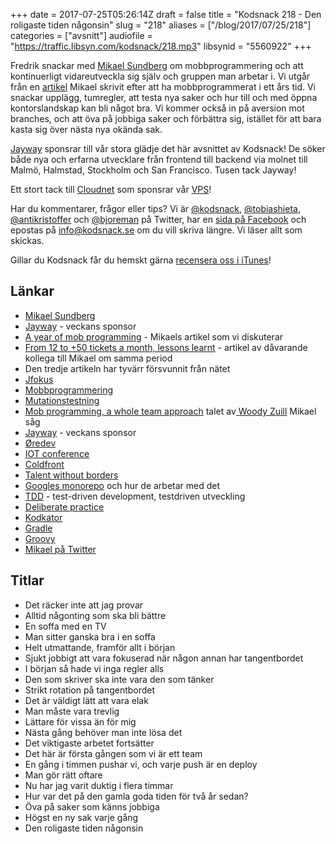 +++
date = 2017-07-25T05:26:14Z
draft = false
title = "Kodsnack 218 - Den roligaste tiden någonsin"
slug = "218"
aliases = ["/blog/2017/07/25/218"]
categories = ["avsnitt"]
audiofile = "https://traffic.libsyn.com/kodsnack/218.mp3"
libsynid = "5560922"
+++

Fredrik snackar med [Mikael Sundberg](https://twitter.com/msundb) om mobbprogrammering och att kontinuerligt vidareutveckla sig själv och gruppen man arbetar i. Vi utgår från en [artikel](https://engineering.klarna.com/a-year-of-mob-programming-e8cc7543ac2) Mikael skrivit efter att ha mobbprogrammerat i ett års tid. Vi snackar upplägg, tumregler, att testa nya saker och hur till och med öppna kontorslandskap kan bli något bra. Vi kommer också in på aversion mot branches, och att öva på jobbiga saker och förbättra sig, istället för att bara kasta sig över nästa nya okända sak.

[Jayway](https://www.jayway.com/) sponsrar till vår stora glädje det här avsnittet av Kodsnack! De söker både nya och erfarna utvecklare från frontend till backend via molnet till Malmö, Halmstad, Stockholm och San Francisco. Tusen tack Jayway!

Ett stort tack till [Cloudnet](http://www.cloudnet.se) som sponsrar vår [VPS](http://en.wikipedia.org/wiki/Virtual_private_server)!

Har du kommentarer, frågor eller tips? Vi är [@kodsnack](https://www.twitter.com/kodsnack), [@tobiashieta](https://www.twitter.com/tobiashieta), [@antikristoffer](https://www.twitter.com/antikristoffer) och [@bjoreman](https://www.twitter.com/bjoreman) på Twitter, har en [sida på Facebook](https://www.facebook.com/kodsnack) och epostas på [info@kodsnack.se](mailto:info@kodsnack.se) om du vill skriva längre. Vi läser allt som skickas.

Gillar du Kodsnack får du hemskt gärna [recensera oss i iTunes](http://itunes.apple.com/se/podcast/kodsnack/id561631498?l=en)!

## Länkar ##
* [Mikael Sundberg](https://twitter.com/msundb)
* [Jayway](https://www.jayway.com/) - veckans sponsor
* [A year of mob programming](https://engineering.klarna.com/a-year-of-mob-programming-e8cc7543ac2) - Mikaels artikel som vi diskuterar
* [From 12 to +50 tickets a month, lessons learnt](https://www.linkedin.com/pulse/from-12-50-tickets-month-lessons-learnt-fredrik-broman) - artikel av dåvarande kollega till Mikael om samma period
* Den tredje artikeln har tyvärr försvunnit från nätet
* [Jfokus](http://www.jfokus.se/jfokus/)
* [Mobbprogrammering](https://en.wikipedia.org/wiki/Mob_programming)
* [Mutationstestning](https://en.wikipedia.org/wiki/Mutation_testing)
* [Mob programming, a whole team approach](https://www.youtube.com/watch?v=8cy64qkgTyI) talet av[ Woody Zuill](https://twitter.com/WoodyZuill) Mikael såg
* [Jayway](https://www.jayway.com/) - veckans sponsor
* [Øredev](http://oredev.org/)
* [IOT conference](http://www.iotconf.se/)
* [Coldfront](https://2017.coldfront.co/)
* [Talent without borders](https://www.talentwithoutborders.io/)
* [Googles monorepo](http://m.cacm.acm.org/magazines/2016/7/204032-why-google-stores-billions-of-lines-of-code-in-a-single-repository/fulltext) och hur de arbetar med det
* [TDD](https://en.wikipedia.org/wiki/Test-driven_development) - test-driven development, testdriven utveckling
* [Deliberate practice](https://en.wikipedia.org/wiki/Practice_%28learning_method%29#Deliberate_practice)
* [Kodkator](https://en.wikipedia.org/wiki/Kata_%28programming%29)
* [Gradle](https://en.wikipedia.org/wiki/Gradle)
* [Groovy](https://en.wikipedia.org/wiki/Groovy_%28programming_language%29)
* [Mikael på Twitter](https://twitter.com/msundb)

## Titlar ##
* Det räcker inte att jag provar
* Alltid någonting som ska bli bättre
* En soffa med en TV
* Man sitter ganska bra i en soffa
* Helt utmattande, framför allt i början
* Sjukt jobbigt att vara fokuserad när någon annan har tangentbordet
* I början så hade vi inga regler alls
* Den som skriver ska inte vara den som tänker
* Strikt rotation på tangentbordet
* Det är väldigt lätt att vara elak
* Man måste vara trevlig
* Lättare för vissa än för mig
* Nästa gång behöver man inte lösa det
* Det viktigaste arbetet fortsätter
* Det här är första gången som vi är ett team
* En gång i timmen pushar vi, och varje push är en deploy
* Man gör rätt oftare
* Nu har jag varit duktig i flera timmar
* Hur var det på den gamla goda tiden för två år sedan?
* Öva på saker som känns jobbiga
* Högst en ny sak varje gång
* Den roligaste tiden någonsin